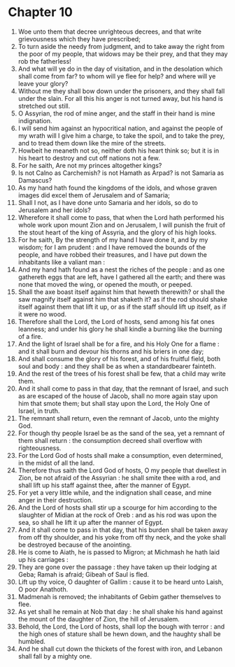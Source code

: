 # Chapter 10

1. Woe unto them that decree unrighteous decrees, and that write grievousness which they have prescribed;
2. To turn aside the needy from judgment, and to take away the right from the poor of my people, that widows may be their prey, and that they may rob the fatherless!
3. And what will ye do in the day of visitation, and in the desolation which shall come from far? to whom will ye flee for help? and where will ye leave your glory?
4. Without me they shall bow down under the prisoners, and they shall fall under the slain. For all this his anger is not turned away, but his hand is stretched out still.
5. O Assyrian, the rod of mine anger, and the staff in their hand is mine indignation.
6. I will send him against an hypocritical nation, and against the people of my wrath will I give him a charge, to take the spoil, and to take the prey, and to tread them down like the mire of the streets.
7. Howbeit he meaneth not so, neither doth his heart think so; but it is in his heart to destroy and cut off nations not a few.
8. For he saith, Are not my princes altogether kings?
9. Is not Calno as Carchemish? is not Hamath as Arpad? is not Samaria as Damascus?
10. As my hand hath found the kingdoms of the idols, and whose graven images did excel them of Jerusalem and of Samaria;
11. Shall I not, as I have done unto Samaria and her idols, so do to Jerusalem and her idols?
12. Wherefore it shall come to pass, that when the Lord hath performed his whole work upon mount Zion and on Jerusalem, I will punish the fruit of the stout heart of the king of Assyria, and the glory of his high looks.
13. For he saith, By the strength of my hand I have done it, and by my wisdom; for I am prudent : and I have removed the bounds of the people, and have robbed their treasures, and I have put down the inhabitants like a valiant man :
14. And my hand hath found as a nest the riches of the people : and as one gathereth eggs that are left, have I gathered all the earth; and there was none that moved the wing, or opened the mouth, or peeped.
15. Shall the axe boast itself against him that heweth therewith? or shall the saw magnify itself against him that shaketh it? as if the rod should shake itself against them that lift it up, or as if the staff should lift up itself, as if it were no wood.
16. Therefore shall the Lord, the Lord of hosts, send among his fat ones leanness; and under his glory he shall kindle a burning like the burning of a fire.
17. And the light of Israel shall be for a fire, and his Holy One for a flame : and it shall burn and devour his thorns and his briers in one day;
18. And shall consume the glory of his forest, and of his fruitful field, both soul and body : and they shall be as when a standardbearer fainteth.
19. And the rest of the trees of his forest shall be few, that a child may write them.
20. And it shall come to pass in that day, that the remnant of Israel, and such as are escaped of the house of Jacob, shall no more again stay upon him that smote them; but shall stay upon the Lord, the Holy One of Israel, in truth.
21. The remnant shall return, even the remnant of Jacob, unto the mighty God.
22. For though thy people Israel be as the sand of the sea, yet a remnant of them shall return : the consumption decreed shall overflow with righteousness.
23. For the Lord God of hosts shall make a consumption, even determined, in the midst of all the land.
24. Therefore thus saith the Lord God of hosts, O my people that dwellest in Zion, be not afraid of the Assyrian : he shall smite thee with a rod, and shall lift up his staff against thee, after the manner of Egypt.
25. For yet a very little while, and the indignation shall cease, and mine anger in their destruction.
26. And the Lord of hosts shall stir up a scourge for him according to the slaughter of Midian at the rock of Oreb : and as his rod was upon the sea, so shall he lift it up after the manner of Egypt.
27. And it shall come to pass in that day, that his burden shall be taken away from off thy shoulder, and his yoke from off thy neck, and the yoke shall be destroyed because of the anointing.
28. He is come to Aiath, he is passed to Migron; at Michmash he hath laid up his carriages :
29. They are gone over the passage : they have taken up their lodging at Geba; Ramah is afraid; Gibeah of Saul is fled.
30. Lift up thy voice, O daughter of Gallim : cause it to be heard unto Laish, O poor Anathoth.
31. Madmenah is removed; the inhabitants of Gebim gather themselves to flee.
32. As yet shall he remain at Nob that day : he shall shake his hand against the mount of the daughter of Zion, the hill of Jerusalem.
33. Behold, the Lord, the Lord of hosts, shall lop the bough with terror : and the high ones of stature shall be hewn down, and the haughty shall be humbled.
34. And he shall cut down the thickets of the forest with iron, and Lebanon shall fall by a mighty one.

